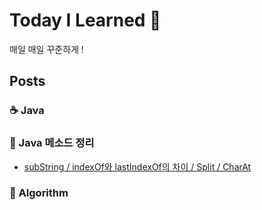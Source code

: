# Today I Learned 🐢

매일 매일 꾸준하게 !

## Posts

### ☕ Java

### 🍰 Java 메소드 정리
- [subString / indexOf와 lastIndexOf의 차이 / Split / CharAt]()

### 🧠 Algorithm

